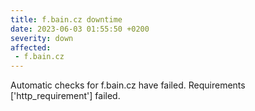 ```yaml
---
title: f.bain.cz downtime
date: 2023-06-03 01:55:50 +0200
severity: down
affected:
 - f.bain.cz
---
```

Automatic checks for f.bain.cz have failed. Requirements ['http_requirement'] failed.
